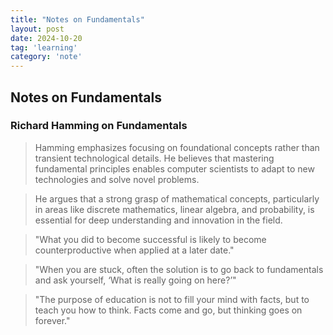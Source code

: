 ```yaml
---
title: "Notes on Fundamentals"
layout: post
date: 2024-10-20
tag: 'learning'
category: 'note'
---
```


## Notes on Fundamentals

### Richard Hamming on Fundamentals

> Hamming emphasizes focusing on foundational concepts rather than transient
> technological details. He believes that mastering fundamental principles
> enables computer scientists to adapt to new technologies and solve novel
> problems.

> He argues that a strong grasp of mathematical concepts, particularly in areas
> like discrete mathematics, linear algebra, and probability, is essential for
> deep understanding and innovation in the field.

> "What you did to become successful is likely to become counterproductive when
> applied at a later date."

> "When you are stuck, often the solution is to go back to fundamentals and ask yourself, ‘What is really going on here?’"

> "The purpose of education is not to fill your mind with facts, but to teach you how to think. Facts come and go, but thinking goes on forever."






